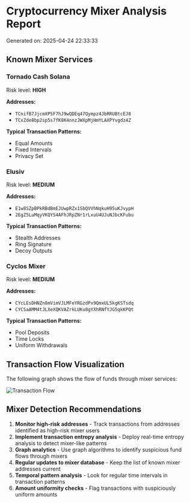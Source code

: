 # Cryptocurrency Mixer Analysis Report

Generated on: 2025-04-24 22:33:33

## Known Mixer Services

### Tornado Cash Solana

Risk level: **HIGH**

**Addresses:**
- `TCnifB7JjcmXP5F7hJ9wQDEq47Qympz4JbRRUBtcEJ8`
- `TCxZde8bp2sp5s7fK8K4nnzJWXpMjHmYLAXPYvgdz4Z`

**Typical Transaction Patterns:**
- Equal Amounts
- Fixed Intervals
- Privacy Set

### Elusiv

Risk level: **MEDIUM**

**Addresses:**
- `E1w8SZpBPkRBdBmEJUwpRZx1SbQVVhNqkuH95uKJvypH`
- `2EgZ5LuMqyVKQYS4AFhJRpZNr1rLxuU4UJuNJbcKFubu`

**Typical Transaction Patterns:**
- Stealth Addresses
- Ring Signature
- Decoy Outputs

### Cyclos Mixer

Risk level: **MEDIUM**

**Addresses:**
- `CYcLEsDHNZn8mVimVJLMFeYRGzdPx9QmxUL5kgKSTsdq`
- `CYCSaAMM4tJLXeXQKVAZrkLUKu8gYXhRNfYJG5qkKPQt`

**Typical Transaction Patterns:**
- Pool Deposits
- Time Locks
- Uniform Withdrawals

## Transaction Flow Visualization

The following graph shows the flow of funds through mixer services:

![Transaction Flow](../../data/visualizations/mixer_flow_graph.png)

## Mixer Detection Recommendations

1. **Monitor high-risk addresses** - Track transactions from addresses identified as high-risk mixer users
2. **Implement transaction entropy analysis** - Deploy real-time entropy analysis to detect mixer-like patterns
3. **Graph analytics** - Use graph algorithms to identify suspicious fund flows through mixers
4. **Regular updates to mixer database** - Keep the list of known mixer addresses current
5. **Temporal pattern analysis** - Look for regular time intervals in transaction patterns
6. **Amount uniformity checks** - Flag transactions with suspiciously uniform amounts